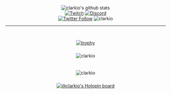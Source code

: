<div align="center">

![clarkio's github stats](https://github-readme-stats.vercel.app/api?username=clarkio&show_icons=true&theme=radical)
<br>
[![Twitch](https://img.shields.io/twitch/status/clarkio?color=blueviolet)](https://www.twitch.tv/clarkio)
[![Discord](https://img.shields.io/discord/421902136457035777)](https://discord.gg/xB95beJ)
<br>
[![Twitter Follow](https://img.shields.io/twitter/follow/_clarkio?logo=twitter&style=plastic)](https://twitter.com/intent/follow?screen_name=_clarkio)
<img src="https://komarev.com/ghpvc/?username=clarkio&label=Profile%20views&color=0e75b6&style=flat" alt="clarkio" />
<hr>
<br>

[![trophy](https://github-profile-trophy.vercel.app/?username=clarkio&theme=radical&row=1)](https://github.com/clarkio/github-profile-trophy)
<br>
<div style="padding: 10px;">
<img align="center" src="https://github-readme-streak-stats.herokuapp.com/?user=clarkio&theme=radical" alt="clarkio" />
</div>
<br>
<div style="padding: 10px;">
<img src="https://github-readme-stats.vercel.app/api/top-langs?username=clarkio&show_icons=true&locale=en&layout=compact&theme=radical" alt="clarkio" />
</div>


[![@clarkio's Holopin board](https://holopin.me/clarkio)](https://holopin.io/@clarkio)
</div>


<!--
**clarkio/clarkio** is a ✨ _special_ ✨ repository because its `README.md` (this file) appears on your GitHub profile.

Here are some ideas to get you started:

- 🔭 I’m currently working on ...
- 🌱 I’m currently learning ...
- 👯 I’m looking to collaborate on ...
- 🤔 I’m looking for help with ...
- 💬 Ask me about ...
- 📫 How to reach me: ...
- 😄 Pronouns: ...
- ⚡ Fun fact: ...
-->
